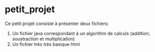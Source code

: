 # petit_projet

Ce petit projet consiste à présenter deux fichiers:

1. Un fichier java correspondant à un algorithm de calculs (addition; soustraction et multiplication)
2. Un fichier très très basique html
